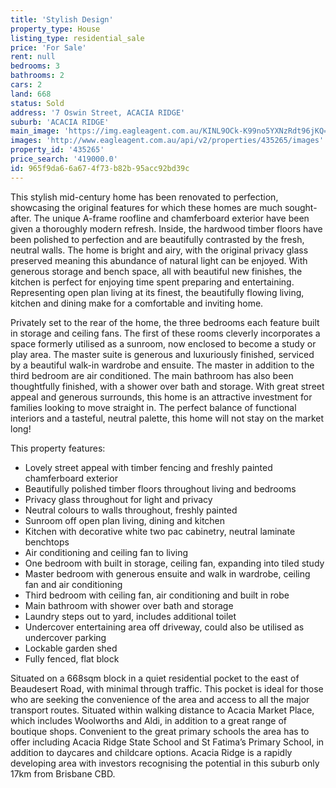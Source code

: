```yaml
---
title: 'Stylish Design'
property_type: House
listing_type: residential_sale
price: 'For Sale'
rent: null
bedrooms: 3
bathrooms: 2
cars: 2
land: 668
status: Sold
address: '7 Oswin Street, ACACIA RIDGE'
suburb: 'ACACIA RIDGE'
main_image: 'https://img.eagleagent.com.au/KINL9OCk-K99no5YXNzRdt96jKQ=/1280x854/smart/https://s3-us-west-2.amazonaws.com/eagleagent-orig/images/6822433/130105822-image-M.jpg'
images: 'http://www.eagleagent.com.au/api/v2/properties/435265/images'
property_id: '435265'
price_search: '419000.0'
id: 965f9da6-6a67-4f73-b82b-95acc92bd39c
---
```

This stylish mid-century home has been renovated to perfection, showcasing the original features for which these homes are much sought-after. The unique A-frame roofline and chamferboard exterior have been given a thoroughly modern refresh. Inside, the hardwood timber floors have been polished to perfection and are beautifully contrasted by the fresh, neutral walls. The home is bright and airy, with the original privacy glass preserved meaning this abundance of natural light can be enjoyed. With generous storage and bench space, all with beautiful new finishes, the kitchen is perfect for enjoying time spent preparing and entertaining. Representing open plan living at its finest, the beautifully flowing living, kitchen and dining make for a comfortable and inviting home.

Privately set to the rear of the home, the three bedrooms each feature built in storage and ceiling fans. The first of these rooms cleverly incorporates a space formerly utilised as a sunroom, now enclosed to become a study or play area. The master suite is generous and luxuriously finished, serviced by a beautiful walk-in wardrobe and ensuite. The master in addition to the third bedroom are air conditioned. The main bathroom has also been thoughtfully finished, with a shower over bath and storage. With great street appeal and generous surrounds, this home is an attractive investment for families looking to move straight in. The perfect balance of functional interiors and a tasteful, neutral palette, this home will not stay on the market long!

This property features:

*  Lovely street appeal with timber fencing and freshly painted chamferboard exterior
*  Beautifully polished timber floors throughout living and bedrooms
*  Privacy glass throughout for light and privacy
*  Neutral colours to walls throughout, freshly painted
*  Sunroom off open plan living, dining and kitchen
*  Kitchen with decorative white two pac cabinetry, neutral laminate benchtops
*  Air conditioning and ceiling fan to living
*  One bedroom with built in storage, ceiling fan, expanding into tiled study
*  Master bedroom with generous ensuite and walk in wardrobe, ceiling fan and air conditioning
*  Third bedroom with ceiling fan, air conditioning and built in robe
*  Main bathroom with shower over bath and storage
*  Laundry steps out to yard, includes additional toilet
*  Undercover entertaining area off driveway, could also be utilised as undercover parking
*  Lockable garden shed
*  Fully fenced, flat block

Situated on a 668sqm block in a quiet residential pocket to the east of Beaudesert Road, with minimal through traffic. This pocket is ideal for those who are seeking the convenience of the area and access to all the major transport routes. Situated within walking distance to Acacia Market Place, which includes Woolworths and Aldi, in addition to a great range of boutique shops. Convenient to the great primary schools the area has to offer including Acacia Ridge State School and St Fatima’s Primary School, in addition to daycares and childcare options. Acacia Ridge is a rapidly developing area with investors recognising the potential in this suburb only 17km from Brisbane CBD.